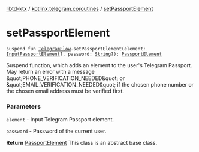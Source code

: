 [libtd-ktx](../index.md) / [kotlinx.telegram.coroutines](index.md) / [setPassportElement](./set-passport-element.md)

# setPassportElement

`suspend fun `[`TelegramFlow`](../kotlinx.telegram.core/-telegram-flow/index.md)`.setPassportElement(element: `[`InputPassportElement`](https://tdlibx.github.io/td/docs/org/drinkless/td/libcore/telegram/TdApi.InputPassportElement.html)`?, password: `[`String`](https://kotlinlang.org/api/latest/jvm/stdlib/kotlin/-string/index.html)`?): `[`PassportElement`](https://tdlibx.github.io/td/docs/org/drinkless/td/libcore/telegram/TdApi.PassportElement.html)

Suspend function, which adds an element to the user's Telegram Passport. May return an error with
a message &amp;quot;PHONE_VERIFICATION_NEEDED&amp;quot; or &amp;quot;EMAIL_VERIFICATION_NEEDED&amp;quot; if the
chosen phone number or the chosen email address must be verified first.

### Parameters

`element` - Input Telegram Passport element.

`password` - Password of the current user.

**Return**
[PassportElement](https://tdlibx.github.io/td/docs/org/drinkless/td/libcore/telegram/TdApi.PassportElement.html) This class is an abstract base class.


